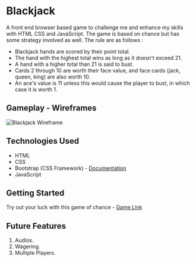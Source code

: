 # Blackjack
A front end browser based game to challenge me and enhance my skills with HTML CSS and JavaScript. The game is based on chance but has some strategy involved as well. The rule are as follows : <br>
- Blackjack hands are scored by their point total.<br>
 - The hand with the highest total wins as long as it doesn't exceed 21. <br>
- A hand with a higher total than 21 is said to bust. 
- Cards 2 through 10 are worth their face value, and face cards (jack, queen, king) are also worth 10. 
- An ace's value is 11 unless this would cause the player to bust, in which case it is worth 1. 

## Gameplay - Wireframes

![Blackjack Wireframe](https://github.com/humayuntariq98/Blackjack/assets/138518548/9002370f-7cba-40fb-a618-345b4a682622)



## Technologies Used

- HTML
- CSS
- Bootstrap (CSS Framework) - [Documentation](https://getbootstrap.com/docs/5.3/components/card/)
- JavaScript

## Getting Started

Try out your luck with this game of chance - [Game Link](https://github.com/humayuntariq98/Blackjack)

## Future Features

1. Audios.
2. Wagering.
3. Multiple Players.
